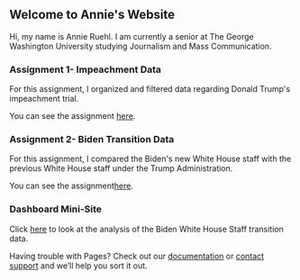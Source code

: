 ## Welcome to Annie's Website

Hi, my name is Annie Ruehl. I am currently a senior at The George Washington University studying Journalism and Mass Communication.

### Assignment 1- Impeachment Data

For this assignment, I organized and filtered data regarding Donald Trump's impeachment trial. 

You can see the assignment [here](https://annieruehl.github.io/hw1/).

### Assignment 2- Biden Transition Data

For this assignment, I compared the Biden's new White House staff with the previous White House staff under the Trump Administration. 

You can see the assignment[here](https://annieruehl.github.io/bidentransition/). 

### Dashboard Mini-Site

Click [here](///) to look at the analysis of the Biden White House Staff transition data. 




Having trouble with Pages? Check out our [documentation](https://docs.github.com/categories/github-pages-basics/) or [contact support](https://github.com/contact) and we’ll help you sort it out.
